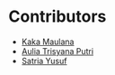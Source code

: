 # Contributors
- [Kaka Maulana](https://github.com/kaka2094)
- [Aulia Trisyana Putri](https://github.com/auliatp)
- [Satria Yusuf](https://github.com/satriayusuf)
